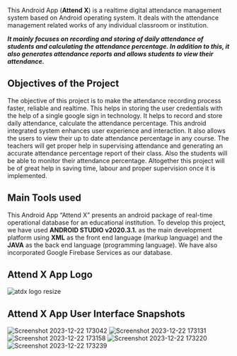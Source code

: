 This Android App (**Attend X**) is a realtime digital attendance management system based on Android operating system. It deals with the attendance management related works of any individual classroom or institution.

***It mainly focuses on recording and storing of daily attendance of students and calculating the attendance percentage. In addition to this, it also generates attendance reports and allows students to view their attendance.***

## Objectives of the Project

The objective of this project is to make the attendance 
recording process faster, reliable and realtime. 
This helps in storing the user credentials with the help of 
a single google sign in technology. It helps to record 
and store daily attendance, calculate the attendance 
percentage. This android integrated system enhances 
user experience and interaction. It also allows the users 
to view their up to date attendance percentage in any 
course. The teachers will get proper help in supervising 
attendance and generating an accurate attendance 
percentage report of their class. Also the students will 
be able to monitor their attendance percentage. 
Altogether this project will be of great help in saving 
time, labour and proper supervision once it is 
implemented. 

## Main Tools used

This Android App “Attend X” presents an android package of real-time 
operational database for an educational institution. To develop this 
project, we have used **ANDROID STUDIO v2020.3.1.** as the main 
development platform using **XML** as the front end language (markup 
language) and the **JAVA** as the back end language (programming 
language). We have also incorporated Google Firebase Services as our 
database.



## Attend X App Logo


![atdx logo resize](https://github.com/gigakad8811/AttendX/assets/120395102/3b179bda-4bc6-486c-961a-c7e0d7d2896a)





## Attend X App User Interface Snapshots


![Screenshot 2023-12-22 173042](https://github.com/gigakad8811/AttendX/assets/120395102/e82a011d-f8b3-478e-9fed-ddb0f82a7295)
![Screenshot 2023-12-22 173131](https://github.com/gigakad8811/AttendX/assets/120395102/05ea0e1f-6a4f-446a-bd12-cc72e533af42)
![Screenshot 2023-12-22 173158](https://github.com/gigakad8811/AttendX/assets/120395102/f75c1d72-c321-4164-b504-08003bceab3a)
![Screenshot 2023-12-22 173220](https://github.com/gigakad8811/AttendX/assets/120395102/652f20d6-d944-4234-92e0-a9466fa8aaf6)
![Screenshot 2023-12-22 173239](https://github.com/gigakad8811/AttendX/assets/120395102/36c229b9-6bab-4078-9ad5-5035b6efc231)



